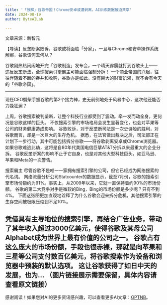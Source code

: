 ```yaml
---
title: '「肢解」谷歌帝国！Chrome安卓或遭剥离，AI训练数据被迫共享'
date: 2024-08-19
author: ByteAILab

---
```


文章来源：新智元

【导读】反垄断案败诉，谷歌或将面临「分家」，一旦与Chrome和安卓操作系统解绑，谷歌该何去何从？

谷歌刚热热闹闹地开完「谷歌制造」发布会，一个晴天霹雳就打到谷歌头上——
违反反垄断法，全球搜索引擎霸主可能面临强制分拆！
一个商业帝国的兴起，往往伴随着不断的吞并和收购，谷歌亦是如此。没有巨大的财富饥渴，就不会有今天的「谷歌帝国」。

---

现任CEO劈柴手握谷歌的第2个接力棒，史无前例地处于风暴中心，这次他还能否力挽狂澜？

上周，谷歌搜索被判垄断，让整个科技行业都受到了震动。牵一发而动全身，更何况是谷歌这样的巨头。
不仅搜索引擎的市场格局会发生显著变化，也会对苹果等公司的财务健康造成影响。
谷歌败诉，对于反垄断司法是一次史诗般的胜利，对谷歌而言，却是一次巨大的生存危机。
据悉，在法官做出裁决之后，司法部正在计划下一步行动，其中可能包括拆分谷歌——将谷歌剥离安卓或Chrome浏览器。
如果谷歌难逃此劫，这将是自80年代美国电信巨擘AT&T分拆以来最重大的企业分拆。
谷歌反垄断案的影响不止于它自身，也是对其他大型科技巨头，如亚马逊、苹果和Meta的一次警告。

搜索霸主
尽管谷歌不是唯一一家拥有搜索引擎的公司，但它已经成为网络搜索的代名词。
网络流量分析公司Statcounter的数据显示，截至7月份，谷歌的搜索引擎市场份额约为91%。事实上，从2009年以来，它就一直保持着约90%的市场份额。
谷歌的第二大竞争对手是微软的Bing，Bing的市场份额是多少呢？只有不到4%。
下面这张图更加直观地诠释了为什么谷歌会迎来拆分危机，其他搜索引擎的生存空间被极限压缩到不足10%。

凭借具有主导地位的搜索引擎，再结合广告业务，带动了其年收入超过3000亿美元，使得谷歌及其母公司Alphabet成为世界上最有价值的公司之一。
谷歌占有这么庞大的市场份额，手段也很赤裸，那就是向苹果和三星等公司支付数百亿美元，将谷歌搜索作为设备和浏览器中预装的默认选项。
这让谷歌获得了如日中天的发展，也为...
（图片链接展示需要保留，具体内容请查看原文链接）
---
感谢阅读！如果您对AI的更多资讯感兴趣，可以查看更多AI文章：[GPTNB](https://gptnb.com)。